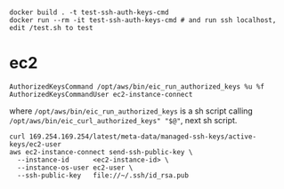 #
```
docker build . -t test-ssh-auth-keys-cmd
docker run --rm -it test-ssh-auth-keys-cmd # and run ssh localhost, edit /test.sh to test
```

# ec2
```
AuthorizedKeysCommand /opt/aws/bin/eic_run_authorized_keys %u %f
AuthorizedKeysCommandUser ec2-instance-connect
```

where `/opt/aws/bin/eic_run_authorized_keys` is a sh script calling `/opt/aws/bin/eic_curl_authorized_keys" "$@"`, next sh script.

```
curl 169.254.169.254/latest/meta-data/managed-ssh-keys/active-keys/ec2-user
aws ec2-instance-connect send-ssh-public-key \
  --instance-id      <ec2-instance-id> \
  --instance-os-user ec2-user \
  --ssh-public-key   file://~/.ssh/id_rsa.pub
```
